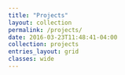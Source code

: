 ```yaml
---
title: "Projects"
layout: collection
permalink: /projects/
date: 2016-03-23T11:48:41-04:00
collection: projects
entries_layout: grid
classes: wide
---
```

